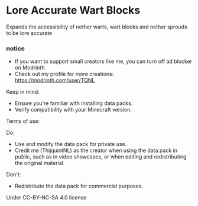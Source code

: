 # Lore Accurate Wart Blocks
Expands the accessibility of nether warts, wart blocks and nether sprouds to be lore accurate

### notice
- If you want to support small creators like me, you can turn off ad blocker on Modrinth.
- Check out my profile for more creations: https://modrinth.com/user/TQNL

Keep in mind:
- Ensure you're familiar with installing data packs.
- Verify compatibility with your Minecraft version.

Terms of use:

Do:
- Use and modify the data pack for private use.
- Credit me (ThijquintNL) as the creator when using the data pack in public, such as in video showcases, or when editing and redistributing the original material.

Don't:
- Redistribute the data pack for commercial purposes.


Under CC-BY-NC-SA 4.0 license
